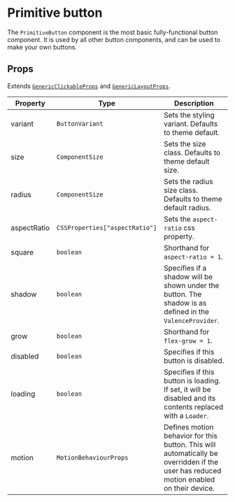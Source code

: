 # Primitive button
The `PrimitiveButton` component is the most basic fully-functional button component. It is used by all other button components, and can be used to make your own buttons.

## Props
Extends [`GenericClickableProps`](./generic-clickable.md) and [`GenericLayoutProps`](../../core/generic-props.md).

| Property    | Type                           | Description                                                                                                                            |
|-------------|--------------------------------|----------------------------------------------------------------------------------------------------------------------------------------|
| variant     | `ButtonVariant`                | Sets the styling variant. Defaults to theme default.                                                                                   |
| size        | `ComponentSize`                | Sets the size class. Defaults to theme default size.                                                                                   |
| radius      | `ComponentSize`                | Sets the radius size class. Defaults to theme default radius.                                                                          |
| aspectRatio | `CSSProperties["aspectRatio"]` | Sets the `aspect-ratio` css property.                                                                                                  |
| square      | `boolean`                      | Shorthand for `aspect-ratio = 1`.                                                                                                      |
| shadow      | `boolean`                      | Specifies if a shadow will be shown under the button. The shadow is as defined in the `ValenceProvider`.                               |
| grow        | `boolean`                      | Shorthand for `flex-grow = 1`.                                                                                                         |
| disabled    | `boolean`                      | Specifies if this button is disabled.                                                                                                  |
| loading     | `boolean`                      | Specifies if this button is loading. If set, it will be disabled and its contents replaced with a `Loader`.                            |
| motion      | `MotionBehaviourProps`         | Defines motion behavior for this button. This will automatically be overridden if the user has reduced motion enabled on their device. |